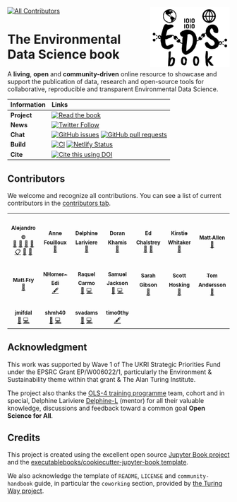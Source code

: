 <img src="book/figures/logo/logo.png" width="180" align="Right" /></a>

<!-- ALL-CONTRIBUTORS-BADGE:START - Do not remove or modify this section -->
[![All Contributors](https://img.shields.io/badge/all_contributors-18-orange.svg?style=flat-square)](#contributors-)
<!-- ALL-CONTRIBUTORS-BADGE:END -->

# The Environmental Data Science book

A **living**, **open** and **community-driven** online resource to showcase and support the publication of data, research and open-source tools for collaborative, reproducible and transparent Environmental Data Science.

| Information | Links |
| :--- | :--- |
| **Project** | [![Read the book](https://img.shields.io/badge/read-the%20book-blue.svg)](https://the-environmental-ds-book.netlify.app)  |
| **News** | [![Twitter Follow](https://img.shields.io/twitter/follow/EnvDSBook?style=social)](https://twitter.com/EnvDSBook)  |
| **Chat** | [![GitHub issues](https://img.shields.io/github/issues/alan-turing-institute/environmental-ds-book)](https://github.com/alan-turing-institute/environmental-ds-book/issues) [![GitHub pull requests](https://img.shields.io/github/issues-pr/alan-turing-institute/environmental-ds-book)](https://github.com/alan-turing-institute/environmental-ds-book/pulls) |
| **Build** | [![CI](https://github.com/alan-turing-institute/environmental-ds-book/actions/workflows/build.yml/badge.svg)](https://github.com/alan-turing-institute/environmental-ds-book/actions/workflows/build.yml) [![Netlify Status](https://api.netlify.com/api/v1/badges/42296a4e-b896-4253-8910-f17cd137e842/deploy-status)](https://app.netlify.com/sites/the-environmental-ds-book/deploys)
| **Cite** |  [![Cite this using DOI](https://zenodo.org/badge/DOI/10.5281/zenodo.5918932.svg)](https://doi.org/10.5281/zenodo.5918932) |

## Contributors

We welcome and recognize all contributions. You can see a list of current contributors in the [contributors tab](https://github.com/alan-turing-institute/environmental-ds-book/graphs/contributors).
<!-- ALL-CONTRIBUTORS-LIST:START - Do not remove or modify this section -->
<!-- prettier-ignore-start -->
<!-- markdownlint-disable -->
<table>
  <tr>
    <td align="center"><a href="https://github.com/acocac"><img src="https://avatars.githubusercontent.com/u/13321552?v=4?s=100" width="100px;" alt=""/><br /><sub><b>Alejandro ©</b></sub></a><br /><a href="https://github.com/alan-turing-institute/environmental-ds-book/commits?author=acocac" title="Documentation">📖</a> <a href="https://github.com/alan-turing-institute/environmental-ds-book/pulls?q=is%3Apr+reviewed-by%3Aacocac" title="Reviewed Pull Requests">👀</a> <a href="#maintenance-acocac" title="Maintenance">🚧</a> <a href="#projectManagement-acocac" title="Project Management">📆</a> <a href="#eventOrganizing-acocac" title="Event Organizing">📋</a> <a href="#question-acocac" title="Answering Questions">💬</a> <a href="#talk-acocac" title="Talks">📢</a></td>
    <td align="center"><a href="http://www.mn.uio.no/geo/english/people/adm/annefou/"><img src="https://avatars.githubusercontent.com/u/8168508?v=4?s=100" width="100px;" alt=""/><br /><sub><b>Anne Fouilloux</b></sub></a><br /><a href="#ideas-annefou" title="Ideas, Planning, & Feedback">🤔</a></td>
    <td align="center"><a href="https://github.com/Delphine-L"><img src="https://avatars.githubusercontent.com/u/11195061?v=4?s=100" width="100px;" alt=""/><br /><sub><b>Delphine Lariviere</b></sub></a><br /><a href="#ideas-Delphine-L" title="Ideas, Planning, & Feedback">🤔</a></td>
    <td align="center"><a href="https://github.com/dorankhamis"><img src="https://avatars.githubusercontent.com/u/6764290?v=4?s=100" width="100px;" alt=""/><br /><sub><b>Doran Khamis</b></sub></a><br /><a href="https://github.com/alan-turing-institute/environmental-ds-book/pulls?q=is%3Apr+reviewed-by%3Adorankhamis" title="Reviewed Pull Requests">👀</a></td>
    <td align="center"><a href="http://edchalstrey.com/"><img src="https://avatars.githubusercontent.com/u/5486164?v=4?s=100" width="100px;" alt=""/><br /><sub><b>Ed Chalstrey</b></sub></a><br /><a href="#ideas-edwardchalstrey1" title="Ideas, Planning, & Feedback">🤔</a> <a href="https://github.com/alan-turing-institute/environmental-ds-book/pulls?q=is%3Apr+reviewed-by%3Aedwardchalstrey1" title="Reviewed Pull Requests">👀</a></td>
    <td align="center"><a href="https://whitakerlab.github.io"><img src="https://avatars.githubusercontent.com/u/3626306?v=4?s=100" width="100px;" alt=""/><br /><sub><b>Kirstie Whitaker</b></sub></a><br /><a href="#ideas-KirstieJane" title="Ideas, Planning, & Feedback">🤔</a></td>
    <td align="center"><a href="https://github.com/mja2106"><img src="https://avatars.githubusercontent.com/u/33626681?v=4?s=100" width="100px;" alt=""/><br /><sub><b>Matt Allen</b></sub></a><br /><a href="https://github.com/alan-turing-institute/environmental-ds-book/pulls?q=is%3Apr+reviewed-by%3Amja2106" title="Reviewed Pull Requests">👀</a></td>
  </tr>
  <tr>
    <td align="center"><a href="https://github.com/mattfry-ceh"><img src="https://avatars.githubusercontent.com/u/12858205?v=4?s=100" width="100px;" alt=""/><br /><sub><b>Matt Fry</b></sub></a><br /><a href="https://github.com/alan-turing-institute/environmental-ds-book/pulls?q=is%3Apr+reviewed-by%3Amattfry-ceh" title="Reviewed Pull Requests">👀</a></td>
    <td align="center"><a href="https://github.com/NHomer-Edi"><img src="https://avatars.githubusercontent.com/u/73164641?v=4?s=100" width="100px;" alt=""/><br /><sub><b>NHomer-Edi</b></sub></a><br /><a href="#content-NHomer-Edi" title="Content">🖋</a></td>
    <td align="center"><a href="https://github.com/raquelcarmo"><img src="https://avatars.githubusercontent.com/u/30031382?v=4?s=100" width="100px;" alt=""/><br /><sub><b>Raquel Carmo</b></sub></a><br /><a href="#blog-raquelcarmo" title="Blogposts">📝</a> <a href="https://github.com/alan-turing-institute/environmental-ds-book/commits?author=raquelcarmo" title="Code">💻</a></td>
    <td align="center"><a href="https://github.com/samueljackson92"><img src="https://avatars.githubusercontent.com/u/2487781?v=4?s=100" width="100px;" alt=""/><br /><sub><b>Samuel Jackson</b></sub></a><br /><a href="#blog-samueljackson92" title="Blogposts">📝</a> <a href="https://github.com/alan-turing-institute/environmental-ds-book/commits?author=samueljackson92" title="Code">💻</a></td>
    <td align="center"><a href="https://sgibson91.github.io/"><img src="https://avatars.githubusercontent.com/u/44771837?v=4?s=100" width="100px;" alt=""/><br /><sub><b>Sarah Gibson</b></sub></a><br /><a href="#ideas-sgibson91" title="Ideas, Planning, & Feedback">🤔</a></td>
    <td align="center"><a href="https://scotthosking.com"><img src="https://avatars.githubusercontent.com/u/10783052?v=4?s=100" width="100px;" alt=""/><br /><sub><b>Scott Hosking</b></sub></a><br /><a href="#ideas-scotthosking" title="Ideas, Planning, & Feedback">🤔</a></td>
    <td align="center"><a href="https://www.bas.ac.uk/profile/tomand"><img src="https://avatars.githubusercontent.com/u/26459412?v=4?s=100" width="100px;" alt=""/><br /><sub><b>Tom Andersson</b></sub></a><br /><a href="https://github.com/alan-turing-institute/environmental-ds-book/pulls?q=is%3Apr+reviewed-by%3Atom-andersson" title="Reviewed Pull Requests">👀</a></td>
  </tr>
  <tr>
    <td align="center"><a href="https://github.com/jmifdal"><img src="https://avatars.githubusercontent.com/u/15648611?v=4?s=100" width="100px;" alt=""/><br /><sub><b>jmifdal</b></sub></a><br /><a href="#blog-jmifdal" title="Blogposts">📝</a> <a href="https://github.com/alan-turing-institute/environmental-ds-book/commits?author=jmifdal" title="Code">💻</a></td>
    <td align="center"><a href="https://github.com/shmh40"><img src="https://avatars.githubusercontent.com/u/56727418?v=4?s=100" width="100px;" alt=""/><br /><sub><b>shmh40</b></sub></a><br /><a href="#blog-shmh40" title="Blogposts">📝</a> <a href="https://github.com/alan-turing-institute/environmental-ds-book/commits?author=shmh40" title="Code">💻</a></td>
    <td align="center"><a href="https://github.com/svadams"><img src="https://avatars.githubusercontent.com/u/8512966?v=4?s=100" width="100px;" alt=""/><br /><sub><b>svadams</b></sub></a><br /><a href="#blog-svadams" title="Blogposts">📝</a> <a href="https://github.com/alan-turing-institute/environmental-ds-book/commits?author=svadams" title="Code">💻</a></td>
    <td align="center"><a href="https://github.com/timo0thy"><img src="https://avatars.githubusercontent.com/u/51698422?v=4?s=100" width="100px;" alt=""/><br /><sub><b>timo0thy</b></sub></a><br /><a href="#content-timo0thy" title="Content">🖋</a></td>
  </tr>
</table>

<!-- markdownlint-restore -->
<!-- prettier-ignore-end -->

<!-- ALL-CONTRIBUTORS-LIST:END -->

## Acknowledgment 

This work was supported by Wave 1 of The UKRI Strategic Priorities Fund under the EPSRC Grant EP/W006022/1, particularly the Environment & Sustainability theme within that grant & The Alan Turing Institute.

The project also thanks the [OLS-4 training programme](https://openlifesci.org/ols-4/projects-participants/) team, cohort and in special, Delphine Lariviere [Delphine-L](https://github.com/Delphine-L) (mentor) for all their valuable knowledge, discussions and feedback toward a common goal **Open Science for All**. 

## Credits

This project is created using the excellent open source [Jupyter Book project](https://jupyterbook.org/) and the [executablebooks/cookiecutter-jupyter-book template](https://github.com/executablebooks/cookiecutter-jupyter-book).

We also acknowledge the template of `README`, `LICENSE` and `community-handbook` guide, in particular the `coworking` section, provided by [the Turing Way project](https://github.com/alan-turing-institute/the-turing-way). 
